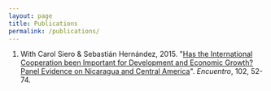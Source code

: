 ```yaml
---
layout: page
title: Publications
permalink: /publications/
---
```


1. With Carol Siero & Sebastián Hernández, 2015. "[Has the International Cooperation been Important for Development and Economic Growth? Panel Evidence on Nicaragua and Central America](http://www.uca.edu.ni/2/images/Revista-Encuentro/Revistas/e102/art-5.pdf)". _Encuentro_, 102, 52-74.
